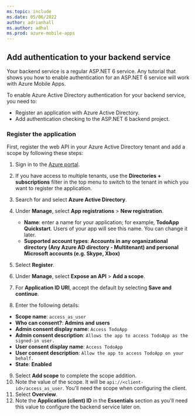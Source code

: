 ```yaml
---
ms.topic: include
ms.date: 05/06/2022
author: adrianhall
ms.author: adhal
ms.prod: azure-mobile-apps
---
```


## Add authentication to your backend service

Your backend service is a regular ASP.NET 6 service.  Any tutorial that shows you how to enable authentication for an ASP.NET 6 service will work with Azure Mobile Apps.

To enable Azure Active Directory authentication for your backend service, you need to:

* Register an application with Azure Active Directory.
* Add authentication checking to the ASP.NET 6 backend project.

### Register the application

First, register the web API in your Azure Active Directory tenant and add a scope by following these steps:

1. Sign in to the [Azure portal](https://portal.azure.com).
2. If you have access to multiple tenants, use the **Directories + subscriptions** filter in the top menu to switch to the tenant in which you want to register the application.
3. Search for and select **Azure Active Directory**.
4. Under **Manage**, select **App registrations** > **New registration**.

    * **Name**: enter a name for your application; for example, **TodoApp Quickstart**.  Users of your app will see this name.  You can change it later.
    * **Supported account types**: **Accounts in any organizational directory (Any Azure AD directory - Multitenant) and personal Microsoft accounts (e.g. Skype, Xbox)**

5. Select **Register**.
6. Under **Manage**, select **Expose an API** > **Add a scope**.
7. For **Application ID URI**, accept the default by selecting **Save and continue**.
8. Enter the following details:

  * **Scope name**: `access_as_user`
  * **Who can consent?**: **Admins and users**
  * **Admin consent display name**: `Access TodoApp`
  * **Admin consent description**: `Allows the app to access TodoApp as the signed-in user.`
  * **User consent display name**: `Access TodoApp`
  * **User consent description**: `Allow the app to access TodoApp on your behalf.`
  * **State**: **Enabled**

9. Select **Add scope** to complete the scope addition.
10. Note the value of the scope.  It will be `api://<client-id>/access_as_user`.  You'll need the scope when configuring the client.
11. Select **Overview**.
12. Note the **Application (client) ID** in the **Essentials** section as you'll need this value to configure the backend service later on.
